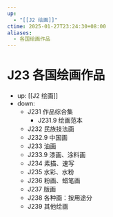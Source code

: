 ```yaml
---
up:
  - "[[J2 绘画]]"
ctime: 2025-01-27T23:24:30+08:00
aliases:
  - 各国绘画作品
---
```


# J23 各国绘画作品

- up: [[J2 绘画]]
- down:	
	- J231 作品综合集
		- J231.9 绘画范本
	- J232 民族技法画
	- J232.9 中国画
	- J233 油画
	- J233.9 漆画、涂料画
	- J234 素描、速写
	- J235 水彩、水粉
	- J236 粉画、蜡笔画
	- J237 版画
	- J238 各种画：按用途分
	- J239 其他绘画
	
